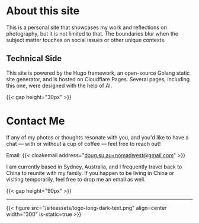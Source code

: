 # About this site

This is a personal site that showcases my work and reflections on photography, but it is not limited to that. The boundaries blur when the subject matter touches on social issues or other unique contexts.

## Technical Side

This site is powered by the Hugo framework, an open-source Golang static site generator, and is hosted on Cloudflare Pages. Several pages, including this one, were designed with the help of AI.

{{< gap height="30px" >}}

# Contact Me

If any of my photos or thoughts resonate with you, and you'd like to have a chat — with or without a cup of coffee — feel free to reach out!

Email: {{< cloakemail address="doug.su.au+nomadwest@gmail.com" >}}


I am currently based in Sydney, Australia, and I frequently travel back to China to reunite with my family. If you happen to be living in China or visiting temporarily, feel free to drop me an email as well.


{{< gap height="90px" >}}

---

{{< figure src="/siteassets/logo-long-dark-text.png" align=center width="300" is-static=true >}}
